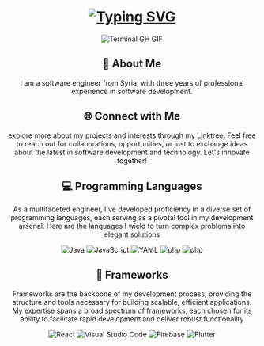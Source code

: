 
<div align="center">
  <h1>
 <a href="https://git.io/typing-svg"><img src="https://readme-typing-svg.herokuapp.com?font=Fira+Code&size=40&duration=4000&pause=500&color=000000&center=true&vCenter=true&width=440&lines=I'm+Omar+Dorbaa;This+is..;..my+Github.." alt="Typing SVG" /></a>
  </h1>
    <p><img src="termina-gh.gif" alt="Terminal GH GIF" /></p>
</div>

<div align="center">
    <h2>🚀 About Me</h2>
<!--     <p><img src="termina-gh.gif" alt="Terminal GH GIF" /></p> -->
    <p>I am a software engineer from Syria, with three years of professional experience in software development.</p>
</div>

<div align="center">
<h2 align="center" class="section-heading">🌐 Connect with Me</h2>
<p> explore more about my projects and interests through my Linktree. Feel free to reach out for collaborations, opportunities, or just to exchange ideas about the latest in software development and technology. Let's innovate together! </p>
  
<h2 align="center" class="section-heading">💻 Programming Languages</h2>
<p> As a multifaceted engineer, I've developed proficiency in a diverse set of programming languages, each serving as a pivotal tool in my development arsenal. Here are the languages I wield to turn complex problems into elegant solutions</p>
<div align="center">
  <img src="https://img.shields.io/badge/Java-007396?style=for-the-badge&logo=java&logoColor=white" alt="Java" />
  <img src="https://img.shields.io/badge/JavaScript-F7DF1E?style=for-the-badge&logo=javascript&logoColor=black" alt="JavaScript"/>
  <img src="https://img.shields.io/badge/dart-0A0A0A?style=for-the-badge&logo=dart" alt="YAML"/>
  <img src="https://img.shields.io/badge/SQL-00ADD8?style=for-the-badge&logo=SQL&logoColor=white" alt="php"/>
  <img src="https://img.shields.io/badge/SQL-server-00ADD8?style=for-the-badge&logo=SQL&logoColor=white" alt="php"/>

<h2 align="center" class="section-heading">🔧 Frameworks</h2>
<p>Frameworks are the backbone of my development process, providing the structure and tools necessary for building scalable, efficient applications. My expertise spans a broad spectrum of frameworks, each chosen for its ability to facilitate rapid development and deliver robust functionality</p>
<div align="center">
  <img src="https://img.shields.io/badge/React-20232A?style=for-the-badge&logo=react&logoColor=61DAFB" alt="React"/>
  <img src="https://img.shields.io/badge/Visual%20Studio%20Code-007ACC?style=for-the-badge&logo=visualstudiocode&logoColor=white" alt="Visual Studio Code"/>
  <img src="https://img.shields.io/badge/Firebase-FFCA28?style=for-the-badge&logo=firebase&logoColor=white" alt="Firebase"/>
  <img src="https://img.shields.io/badge/Flutter-02569B?style=for-the-badge&logo=flutter&logoColor=white" alt="Flutter"/> 
</div>
